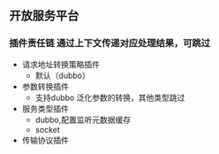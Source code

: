## 开放服务平台

### 插件责任链 通过上下文传递对应处理结果，可跳过
- 请求地址转换策略插件
  - 默认（dubbo）
- 参数转换插件
  - 支持dubbo 泛化参数的转换，其他类型跳过
- 服务类型插件
  - dubbo,配置监听元数据缓存
  - socket
- 传输协议插件
